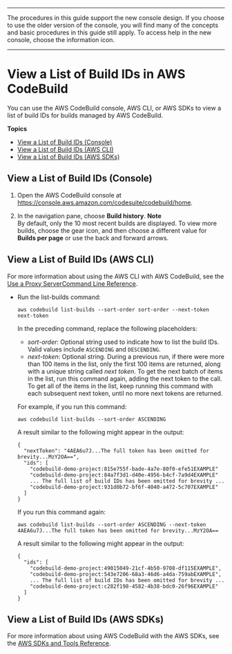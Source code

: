 --------

 The procedures in this guide support the new console design\. If you choose to use the older version of the console, you will find many of the concepts and basic procedures in this guide still apply\. To access help in the new console, choose the information icon\.

--------

# View a List of Build IDs in AWS CodeBuild<a name="view-build-list"></a>

You can use the AWS CodeBuild console, AWS CLI, or AWS SDKs to view a list of build IDs for builds managed by AWS CodeBuild\.

**Topics**
+ [View a List of Build IDs \(Console\)](#view-build-list-console)
+ [View a List of Build IDs \(AWS CLI\)](#view-build-list-cli)
+ [View a List of Build IDs \(AWS SDKs\)](#view-build-list-sdks)

## View a List of Build IDs \(Console\)<a name="view-build-list-console"></a>

1. Open the AWS CodeBuild console at [https://console\.aws\.amazon\.com/codesuite/codebuild/home](https://console.aws.amazon.com/codesuite/codebuild/home)\.

1. In the navigation pane, choose **Build history**\. 
**Note**  
By default, only the 10 most recent builds are displayed\. To view more builds, choose the gear icon, and then choose a different value for **Builds per page** or use the back and forward arrows\.

## View a List of Build IDs \(AWS CLI\)<a name="view-build-list-cli"></a>

For more information about using the AWS CLI with AWS CodeBuild, see the [Use a Proxy ServerCommand Line Reference](cmd-ref.md)\.
+ Run the list\-builds command:

  ```
  aws codebuild list-builds --sort-order sort-order --next-token next-token
  ```

  In the preceding command, replace the following placeholders:
  + *sort\-order*: Optional string used to indicate how to list the build IDs\. Valid values include `ASCENDING` and `DESCENDING`\.
  + *next\-token*: Optional string\. During a previous run, if there were more than 100 items in the list, only the first 100 items are returned, along with a unique string called *next token*\. To get the next batch of items in the list, run this command again, adding the next token to the call\. To get all of the items in the list, keep running this command with each subsequent next token, until no more next tokens are returned\.

  For example, if you run this command:

  ```
  aws codebuild list-builds --sort-order ASCENDING
  ```

  A result similar to the following might appear in the output:

  ```
  {
    "nextToken": "4AEA6u7J...The full token has been omitted for brevity...MzY2OA==",
    "ids": [
      "codebuild-demo-project:815e755f-bade-4a7e-80f0-efe51EXAMPLE"
      "codebuild-demo-project:84a7f3d1-d40e-4956-b4cf-7a9d4EXAMPLE"
      ... The full list of build IDs has been omitted for brevity ...
      "codebuild-demo-project:931d0b72-bf6f-4040-a472-5c707EXAMPLE"
    ]
  }
  ```

  If you run this command again:

  ```
  aws codebuild list-builds --sort-order ASCENDING --next-token 4AEA6u7J...The full token has been omitted for brevity...MzY2OA==
  ```

  A result similar to the following might appear in the output:

  ```
  {
    "ids": [       
      "codebuild-demo-project:49015049-21cf-4b50-9708-df115EXAMPLE",
      "codebuild-demo-project:543e7206-68a3-46d6-a4da-759abEXAMPLE",
      ... The full list of build IDs has been omitted for brevity ...
      "codebuild-demo-project:c282f198-4582-4b38-bdc0-26f96EXAMPLE"
    ]
  }
  ```

## View a List of Build IDs \(AWS SDKs\)<a name="view-build-list-sdks"></a>

For more information about using AWS CodeBuild with the AWS SDKs, see the [AWS SDKs and Tools Reference](sdk-ref.md)\.